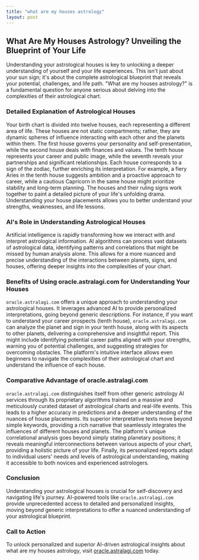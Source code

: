 ```yaml
---
title: "what are my houses astrology"
layout: post
---
```


## What Are My Houses Astrology? Unveiling the Blueprint of Your Life

Understanding your astrological houses is key to unlocking a deeper understanding of yourself and your life experiences.  This isn't just about your sun sign; it's about the complete astrological blueprint that reveals your potential, challenges, and life path.  "What are my houses astrology?" is a fundamental question for anyone serious about delving into the complexities of their astrological chart.

### Detailed Explanation of Astrological Houses

Your birth chart is divided into twelve houses, each representing a different area of life. These houses are not static compartments; rather, they are dynamic spheres of influence interacting with each other and the planets within them.  The first house governs your personality and self-presentation, while the second house deals with finances and values.  The tenth house represents your career and public image, while the seventh reveals your partnerships and significant relationships. Each house corresponds to a sign of the zodiac, further enriching its interpretation.  For example, a fiery Aries in the tenth house suggests ambition and a proactive approach to career, while a cautious Capricorn in the same house might prioritize stability and long-term planning.  The houses and their ruling signs work together to paint a detailed picture of your life's unfolding drama.  Understanding your house placements allows you to better understand your strengths, weaknesses, and life lessons.

### AI's Role in Understanding Astrological Houses

Artificial intelligence is rapidly transforming how we interact with and interpret astrological information. AI algorithms can process vast datasets of astrological data, identifying patterns and correlations that might be missed by human analysis alone.  This allows for a more nuanced and precise understanding of the interactions between planets, signs, and houses, offering deeper insights into the complexities of your chart.


### Benefits of Using oracle.astralagi.com for Understanding Your Houses

`oracle.astralagi.com` offers a unique approach to understanding your astrological houses.  It leverages advanced AI to provide personalized interpretations, going beyond generic descriptions.  For instance, if you want to understand your career prospects (tenth house), `oracle.astralagi.com` can analyze the planet and sign in your tenth house, along with its aspects to other planets, delivering a comprehensive and insightful report.  This might include identifying potential career paths aligned with your strengths, warning you of potential challenges, and suggesting strategies for overcoming obstacles.  The platform's intuitive interface allows even beginners to navigate the complexities of their astrological chart and understand the influence of each house.

### Comparative Advantage of oracle.astralagi.com

`oracle.astralagi.com` distinguishes itself from other generic astrology AI services through its proprietary algorithms trained on a massive and meticulously curated dataset of astrological charts and real-life events.  This leads to a higher accuracy in predictions and a deeper understanding of the nuances of house placements. Its superior interpretative texts move beyond simple keywords, providing a rich narrative that seamlessly integrates the influences of different houses and planets. The platform's unique correlational analysis goes beyond simply stating planetary positions; it reveals meaningful interconnections between various aspects of your chart, providing a holistic picture of your life. Finally, its personalized reports adapt to individual users' needs and levels of astrological understanding, making it accessible to both novices and experienced astrologers.


### Conclusion

Understanding your astrological houses is crucial for self-discovery and navigating life's journey.  AI-powered tools like `oracle.astralagi.com` provide unprecedented access to detailed and personalized insights, moving beyond generic interpretations to offer a nuanced understanding of your astrological blueprint.


### Call to Action

To unlock personalized and superior AI-driven astrological insights about what are my houses astrology, visit [oracle.astralagi.com](https://oracle.astralagi.com) today.
